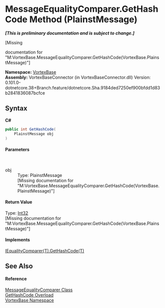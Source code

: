 # MessageEqualityComparer.GetHashCode Method (PlainstMessage)
 _**\[This is preliminary documentation and is subject to change.\]**_

\[Missing <summary> documentation for "M:VortexBase.MessageEqualityComparer.GetHashCode(VortexBase.PlainstMessage)"\]

**Namespace:**&nbsp;<a href="N_VortexBase.md">VortexBase</a><br />**Assembly:**&nbsp;VortexBaseConnector (in VortexBaseConnector.dll) Version: 0.101.0-dotnetcore.38+Branch.feature/dotnetcore.Sha.9184ded7250ef900bfdd1d83b2841836087bcfce

## Syntax

**C#**<br />
``` C#
public int GetHashCode(
	PlainstMessage obj
)
```


#### Parameters
&nbsp;<dl><dt>obj</dt><dd>Type: PlainstMessage<br />\[Missing <param name="obj"/> documentation for "M:VortexBase.MessageEqualityComparer.GetHashCode(VortexBase.PlainstMessage)"\]</dd></dl>

#### Return Value
Type: <a href="https://docs.microsoft.com/dotnet/api/system.int32" target="_blank">Int32</a><br />\[Missing <returns> documentation for "M:VortexBase.MessageEqualityComparer.GetHashCode(VortexBase.PlainstMessage)"\]

#### Implements
<a href="https://docs.microsoft.com/dotnet/api/system.collections.generic.iequalitycomparer-1.gethashcode#System_Collections_Generic_IEqualityComparer_1_GetHashCode__0_" target="_blank">IEqualityComparer(T).GetHashCode(T)</a><br />

## See Also


#### Reference
<a href="T_VortexBase_MessageEqualityComparer.md">MessageEqualityComparer Class</a><br /><a href="Overload_VortexBase_MessageEqualityComparer_GetHashCode.md">GetHashCode Overload</a><br /><a href="N_VortexBase.md">VortexBase Namespace</a><br />